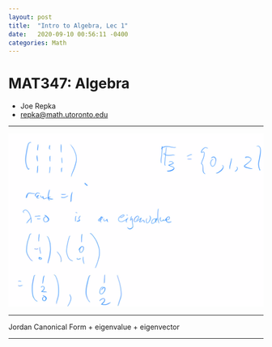 ```yaml
---
layout: post
title:  "Intro to Algebra, Lec 1"
date:   2020-09-10 00:56:11 -0400
categories: Math
---
```

# MAT347: Algebra
* Joe Repka
* repka@math.utoronto.edu


***
![](../assets/img/2020-09-10-16-48-30.png)

***

Jordan Canonical Form + eigenvalue + eigenvector

***

